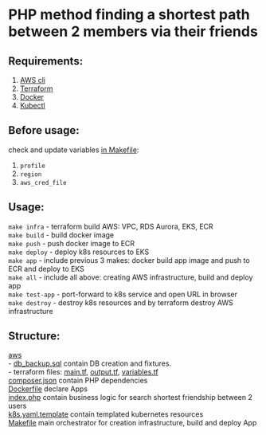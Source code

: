 # PHP method finding a shortest path between 2 members via their friends

## Requirements:
1. [AWS cli](https://aws.amazon.com/cli/)  
2. [Terraform](https://www.terraform.io/)  
3. [Docker](https://www.docker.com/)  
4. [Kubectl](https://kubernetes.io/docs/tasks/tools/install-kubectl/)  


## Before usage:
check and update variables [in Makefile](Makefile):
1. `profile`  
2. `region`  
3. `aws_cred_file`

## Usage:
`make infra`    - terraform build AWS: VPC, RDS Aurora, EKS, ECR  
`make build`    - build docker image  
`make push`     - push docker image to ECR  
`make deploy`   - deploy k8s resources to EKS  
`make app`      - include previous 3 makes: docker build app image and push to ECR and deploy to EKS  
`make all`      - include all above: creating AWS infrastructure, build and deploy app  
`make test-app` - port-forward to k8s service and open URL in browser  
`make destroy`  - destroy k8s resources and by terraform destroy AWS infrastructure  

## Structure:
[aws](aws)  
\- [db_backup.sql](aws/db_backup.sql) contain DB creation and fixtures.   
\- terraform files: [main.tf](aws/main.tf), [output.tf](aws/output.tf), [variables.tf](aws/variables.tf)  
[composer.json](composer.json) contain PHP dependencies  
[Dockerfile](Dockerfile) declare Apps  
[index.php](index.php) contain business logic for search shortest friendship between 2 users  
[k8s.yaml.template](k8s.yaml.template) contain templated kubernetes resources   
[Makefile](Makefile) main orchestrator for creation infrastructure, build and deploy App  
